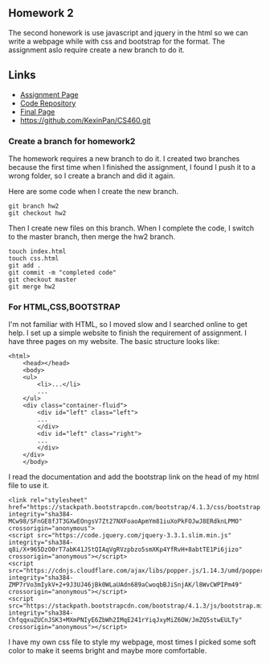 ## Homework 2

The second honework is use javascript and jquery in the html so we can write a webpage while with css and bootstrap for the format. The assignment aslo require create a new branch to do it. 


## Links

* [Assignment Page](http://www.wou.edu/~morses/classes/cs46x/assignments/HW2.html)
* [Code Repository](https://github.com/KexinPan/CS460)
* [Final Page](https://github.com/KexinPan/KexinPan.github.io/tree/master/CS460/HW2/sample)
* https://github.com/KexinPan/CS460.git

### Create a branch for homework2

The homework requires a new branch to do it. I created two branches because the first time when I finished the assignment, I found I push it to a wrong folder, so I create a branch and did it again.

Here are some code when I create the new branch.

```
git branch hw2
git checkout hw2
```
Then I create new files on this branch. When I complete the code, I switch to the master branch, then merge the hw2 branch.

```
touch index.html
touch css.html
git add .
git commit -m "completed code"
git checkout master
git merge hw2
```

### For HTML,CSS,BOOTSTRAP

I'm not familiar with HTML, so I moved slow and I searched online to get help. I set up a simple website to finish the requirement of assignment. I have three pages on my website. The basic structure looks like:

```
<html>
    <head></head>
    <body>
    <ul>
        <li>...</li>
        ...
    </ul>
    <div class="container-fluid">
        <div id="left" class="left">
        ...
        </div>
        <div id="left" class="right">
        ...
        </div>
    </div>
    </body>
```


I read the documentation and add the bootstrap link on the head of my html file to use it.
```
<link rel="stylesheet" href="https://stackpath.bootstrapcdn.com/bootstrap/4.1.3/css/bootstrap.min.css" integrity="sha384-MCw98/SFnGE8fJT3GXwEOngsV7Zt27NXFoaoApmYm81iuXoPkFOJwJ8ERdknLPMO" crossorigin="anonymous">
<script src="https://code.jquery.com/jquery-3.3.1.slim.min.js" integrity="sha384-q8i/X+965DzO0rT7abK41JStQIAqVgRVzpbzo5smXKp4YfRvH+8abtTE1Pi6jizo" crossorigin="anonymous"></script>
<script src="https://cdnjs.cloudflare.com/ajax/libs/popper.js/1.14.3/umd/popper.min.js" integrity="sha384-ZMP7rVo3mIykV+2+9J3UJ46jBk0WLaUAdn689aCwoqbBJiSnjAK/l8WvCWPIPm49" crossorigin="anonymous"></script>
<script src="https://stackpath.bootstrapcdn.com/bootstrap/4.1.3/js/bootstrap.min.js" integrity="sha384-ChfqqxuZUCnJSK3+MXmPNIyE6ZbWh2IMqE241rYiqJxyMiZ6OW/JmZQ5stwEULTy" crossorigin="anonymous"></script>
```
I have my own css file to style my webpage, most times I picked some soft color to make it seems bright and maybe more comfortable.





